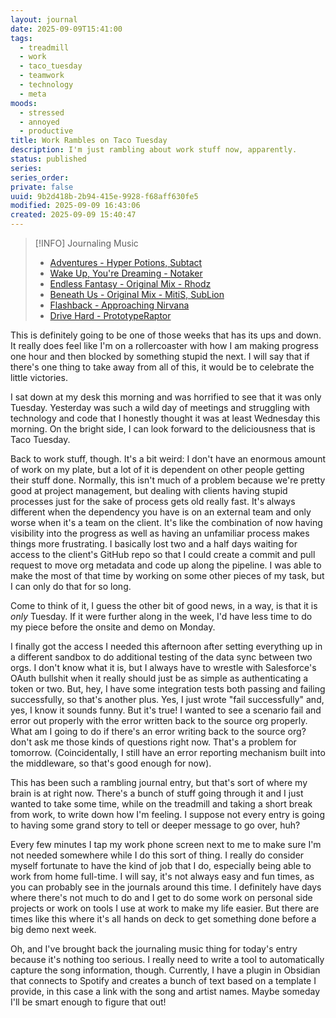 ```yaml
---
layout: journal
date: 2025-09-09T15:41:00
tags:
  - treadmill
  - work
  - taco_tuesday
  - teamwork
  - technology
  - meta
moods:
  - stressed
  - annoyed
  - productive
title: Work Rambles on Taco Tuesday
description: I'm just rambling about work stuff now, apparently.
status: published
series:
series_order:
private: false
uuid: 9b2d418b-2b94-415e-9928-f68aff630fe5
modified: 2025-09-09 16:43:06
created: 2025-09-09 15:40:47
---
```

> [!INFO] Journaling Music
>
> - [Adventures - Hyper Potions, Subtact](https://open.spotify.com/track/7of5vqDVelR7W0GVohpnk5)
> - [Wake Up, You're Dreaming - Notaker](https://open.spotify.com/track/6IilOt8IAEuoy8yMpUVrzG)
> - [Endless Fantasy - Original Mix - Rhodz](https://open.spotify.com/track/4E9xaRWvHJGmhv7H0oGIgr)
> - [Beneath Us - Original Mix - MitiS, SubLion](https://open.spotify.com/track/0Yv8KzstdxkSG9IZir4fnm)
> - [Flashback - Approaching Nirvana](https://open.spotify.com/track/60vkNlkIz0TlqpHXbADmst)
> - [Drive Hard - PrototypeRaptor](https://open.spotify.com/track/7qBQiFm4vm633vO4XbXQKC)

This is definitely going to be one of those weeks that has its ups and down.  It really does feel like I'm on a rollercoaster with how I am making progress one hour and then blocked by something stupid the next.  I will say that if there's one thing to take away from all of this, it would be to celebrate the little victories.

I sat down at my desk this morning and was horrified to see that it was only Tuesday.  Yesterday was such a wild day of meetings and struggling with technology and code that I honestly thought it was at least Wednesday this morning.  On the bright side, I can look forward to the deliciousness that is Taco Tuesday.

Back to work stuff, though.  It's a bit weird: I don't have an enormous amount of work on my plate, but a lot of it is dependent on other people getting their stuff done.  Normally, this isn't much of a problem because we're pretty good at project management, but dealing with clients having stupid processes just for the sake of process gets old really fast.  It's always different when the dependency you have is on an external team and only worse when it's a team on the client.  It's like the combination of now having visibility into the progress as well as having an unfamiliar process makes things more frustrating.  I basically lost two and a half days waiting for access to the client's GitHub repo so that I could create a commit and pull request to move org metadata and code up along the pipeline.  I was able to make the most of that time by working on some other pieces of my task, but I can only do that for so long.

Come to think of it, I guess the other bit of good news, in a way, is that it is *only* Tuesday.  If it were further along in the week, I'd have less time to do my piece before the onsite and demo on Monday.

I finally got the access I needed this afternoon after setting everything up in a different sandbox to do additional testing of the data sync between two orgs.  I don't know what it is, but I always have to wrestle with Salesforce's OAuth bullshit when it really should just be as simple as authenticating a token or two.  But, hey, I have some integration tests both passing and failing successfully, so that's another plus.  Yes, I just wrote "fail successfully" and, yes, I know it sounds funny.  But it's true!  I wanted to see a scenario fail and error out properly with the error written back to the source org properly.  What am I going to do if there's an error writing back to the source org? don't ask me those kinds of questions right now.  That's a problem for tomorrow.  (Coincidentally, I still have an error reporting mechanism built into the middleware, so that's good enough for now).

This has been such a rambling journal entry, but that's sort of where my brain is at right now.  There's a bunch of stuff going through it and I just wanted to take some time, while on the treadmill and taking a short break from work, to write down how I'm feeling.  I suppose not every entry is going to having some grand story to tell or deeper message to go over, huh?

Every few minutes I tap my work phone screen next to me to make sure I'm not needed somewhere while I do this sort of thing.  I really do consider myself fortunate to have the kind of job that I do, especially being able to work from home full-time.  I will say, it's not always easy and fun times, as you can probably see in the journals around this time.  I definitely have days where there's not much to do and I get to do some work on personal side projects or work on tools I use at work to make my life easier.  But there are times like this where it's all hands on deck to get something done before a big demo next week.

Oh, and I've brought back the journaling music thing for today's entry because it's nothing too serious.  I really need to write a tool to automatically capture the song information, though.  Currently, I have a plugin in Obsidian that connects to Spotify and creates a bunch of text based on a template I provide, in this case a link with the song and artist names.  Maybe someday I'll be smart enough to figure that out!
